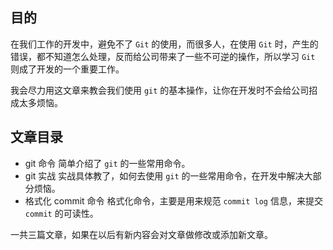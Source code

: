 ## 目的
在我们工作的开发中，避免不了 `Git` 的使用，而很多人，在使用 `Git` 时，产生的错误，都不知道怎么处理，反而给公司带来了一些不可逆的操作，所以学习 `Git` 则成了开发的一个重要工作。

我会尽力用这文章来教会我们使用 `git` 的基本操作，让你在开发时不会给公司招成太多烦恼。

## 文章目录

- git 命令
简单介绍了 `git` 的一些常用命令。
- git 实战
实战具体教了，如何去使用 `git` 的一些常用命令，在开发中解决大部分烦恼。
- 格式化 commit 命令
格式化命令，主要是用来规范 `commit log` 信息，来提交 `commit` 的可读性。

一共三篇文章，如果在以后有新内容会对文章做修改或添加新文章。